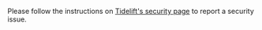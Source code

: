 Please follow the instructions on [Tidelift's security page](https://tidelift.com/docs/security) to
report a security issue.
